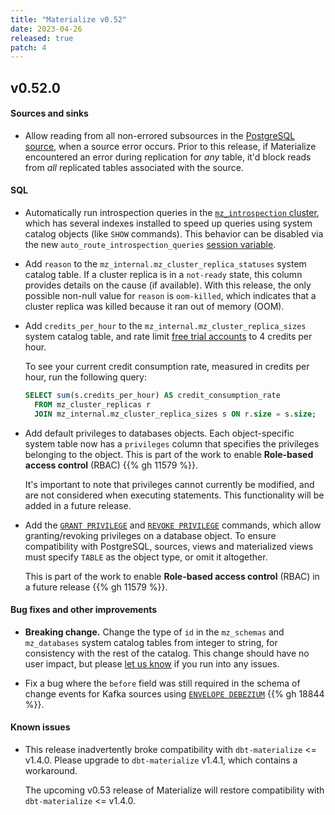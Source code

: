 ```yaml
---
title: "Materialize v0.52"
date: 2023-04-26
released: true
patch: 4
---
```


## v0.52.0

#### Sources and sinks

* Allow reading from all non-errored subsources in the [PostgreSQL source](/sql/create-source/postgres/),
  when a source error occurs. Prior to this release, if Materialize encountered
  an error during replication for _any_ table, it'd block reads from _all_
  replicated tables associated with the source.

#### SQL

[//]: # "NOTE(morsapaes) This feature was released in v0.49, but is only
considered production-ready after the changes shipping in v0.52 -— so
mentioning it here."

* Automatically run introspection queries in the [`mz_introspection` cluster](/sql/show-clusters/#mz_introspection-system-cluster),
  which has several indexes installed to speed up queries using system catalog
  objects (like `SHOW` commands). This behavior can be disabled via the new
  `auto_route_introspection_queries` [session variable](/sql/set/#other-session-variables).

* Add `reason` to the `mz_internal.mz_cluster_replica_statuses` system catalog
  table. If a cluster replica is in a `not-ready` state, this column provides
  details on the cause (if available). With this release, the only possible non-null
  value for `reason` is `oom-killed`, which indicates that a cluster replica was killed because it ran
  out of memory (OOM).

* Add `credits_per_hour` to the `mz_internal.mz_cluster_replica_sizes` system
  catalog table, and rate limit [free trial accounts](/free-trial-faqs/) to 4
  credits per hour.

  To see your current credit consumption rate, measured in credits per hour, run
  the following query:

  ```sql
  SELECT sum(s.credits_per_hour) AS credit_consumption_rate
    FROM mz_cluster_replicas r
    JOIN mz_internal.mz_cluster_replica_sizes s ON r.size = s.size;
  ```

* Add default privileges to databases objects. Each object-specific system table
  now has a `privileges` column that specifies the privileges belonging to the
  object. This is part of the work to enable **Role-based access control**
  (RBAC) {{% gh 11579 %}}.

  It's important to note that privileges cannot currently be modified, and are
  not considered when executing statements. This functionality will be added in
  a future release.

* Add the [`GRANT PRIVILEGE`](/sql/grant-privilege) and [`REVOKE PRIVILEGE`](/sql/revoke-privilege)
  commands, which allow granting/revoking privileges on a database object. To
  ensure compatibility with PostgreSQL, sources, views and materialized views
  must specify `TABLE` as the object type, or omit it altogether.

  This is part of the work to enable **Role-based access control** (RBAC) in a
  future release {{% gh 11579 %}}.

#### Bug fixes and other improvements

* **Breaking change.** Change the type of `id` in the `mz_schemas` and
    `mz_databases` system catalog tables from integer to string, for
    consistency with the rest of the catalog. This change should have no user
    impact, but please [let us know](https://support.materialize.com) if you
    run into any issues.

* Fix a bug where the `before` field was still required in the schema of change
  events for Kafka sources using [`ENVELOPE DEBEZIUM`](https://materialize.com/docs/sql/create-source/#debezium-envelope)
  {{% gh 18844 %}}.

#### Known issues

* This release inadvertently broke compatibility with `dbt-materialize` <= v1.4.0. Please
  upgrade to `dbt-materialize` v1.4.1, which contains a workaround.

  The upcoming v0.53 release of Materialize will restore compatibility with
  `dbt-materialize` <= v1.4.0.
